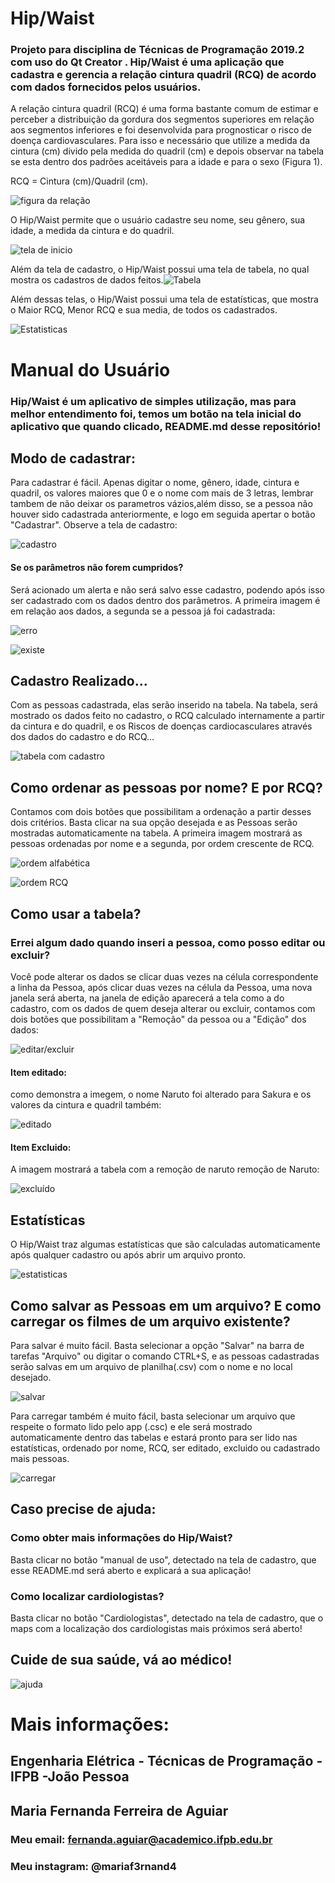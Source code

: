# Hip/Waist

### Projeto para disciplina de Técnicas de Programação 2019.2 com uso do Qt Creator . Hip/Waist é uma aplicação que cadastra e gerencia a relação cintura quadril (RCQ) de acordo com dados fornecidos pelos usuários.

A relação cintura quadril (RCQ) é uma forma bastante comum de estimar e perceber a distribuição da gordura dos segmentos superiores em relação aos segmentos inferiores e foi desenvolvida para prognosticar o risco de doença cardiovasculares. Para isso e necessário que utilize a medida da cintura (cm) divido pela medida do quadril (cm) e depois observar na tabela se esta dentro dos padrões aceitáveis para a idade e para o sexo (Figura 1).

 RCQ = Cintura (cm)/Quadril (cm).
 
 ![figura da relação](https://raw.githubusercontent.com/scarletalex/Hip-Waist/master/Figuras%20do%20manual/figura%20da%20rela%C3%A7%C3%A3o.png)
 
O Hip/Waist permite que o usuário cadastre seu nome, seu gênero, sua idade, a medida da cintura e do quadril.

![tela de inicio](https://raw.githubusercontent.com/scarletalex/Hip-Waist/master/Figuras%20do%20manual/tela%20de%20inicio.PNG)

Além da tela de cadastro, o Hip/Waist possui uma tela de tabela, no qual mostra os cadastros de dados feitos.![Tabela](https://raw.githubusercontent.com/scarletalex/Hip-Waist/master/Figuras%20do%20manual/tabela.PNG)

Além dessas telas, o Hip/Waist possui uma tela de estatísticas, que mostra o Maior RCQ, Menor RCQ e sua media, de todos os cadastrados.

![Estatisticas](https://raw.githubusercontent.com/scarletalex/Hip-Waist/master/Figuras%20do%20manual/Estatisticas.PNG)

# Manual do Usuário

### Hip/Waist é um aplicativo de simples utilização, mas para melhor entendimento foi, temos um botão na tela inicial do aplicativo que quando clicado, README.md desse repositório!

## Modo de cadastrar: 

Para cadastrar é fácil. Apenas digitar o nome, gênero, idade, cintura e quadril, os valores maiores que 0 e o nome com mais de 3 letras, lembrar tambem de não deixar os parametros vázios,além disso, se a pessoa não houver sido cadastrada anteriormente, e logo em seguida apertar o botão "Cadastrar". Observe a tela de cadastro:

![cadastro](https://raw.githubusercontent.com/scarletalex/Hip-Waist/master/Figuras%20do%20manual/cadastro.PNG)

#### Se os parâmetros não forem cumpridos?

Será acionado um alerta e não será salvo esse cadastro, podendo após isso ser cadastrado com os dados dentro dos parâmetros. A primeira imagem é em relação aos dados, a segunda se a pessoa já foi cadastrada:

![erro](https://raw.githubusercontent.com/scarletalex/Hip-Waist/master/Figuras%20do%20manual/erro.PNG)

![existe](https://raw.githubusercontent.com/scarletalex/Hip-Waist/master/Figuras%20do%20manual/existe.PNG)

## Cadastro Realizado...

Com as pessoas cadastrada, elas serão inserido na tabela. Na tabela, será mostrado os dados feito no cadastro, o RCQ calculado internamente a partir da cintura e do quadril, e os Riscos de doenças cardiocasculares através dos dados do cadastro e do RCQ...

![tabela com cadastro](https://raw.githubusercontent.com/scarletalex/Hip-Waist/master/Figuras%20do%20manual/tabela%20com%20cadastro.PNG)


## Como ordenar as pessoas por nome? E por RCQ?

Contamos com dois botões que possibilitam a ordenação a partir desses dois critérios. Basta clicar na sua opção desejada e as Pessoas serão mostradas automaticamente na tabela. A primeira imagem mostrará as pessoas ordenadas por nome e a segunda, por ordem crescente de RCQ.

![ordem alfabética](https://raw.githubusercontent.com/scarletalex/Hip-Waist/master/Figuras%20do%20manual/ordenar%20por%20nome.PNG)

![ordem RCQ](https://raw.githubusercontent.com/scarletalex/Hip-Waist/master/Figuras%20do%20manual/ordenar%20por%20rcq.PNG)

## Como usar a tabela?

### Errei algum dado quando inseri a pessoa, como posso editar ou excluir?

Você pode alterar os dados se clicar duas vezes na célula correspondente a linha da Pessoa, após clicar duas vezes na célula da Pessoa, uma nova janela será aberta, na janela de edição aparecerá a tela como a do cadastro, com os dados de quem deseja alterar ou excluir, contamos com dois botões que possibilitam a "Remoção" da pessoa ou a "Edição" dos dados:

![editar/excluir](https://raw.githubusercontent.com/scarletalex/Hip-Waist/master/Figuras%20do%20manual/edi%C3%A7%C3%A3o.PNG)

#### Item editado:

como demonstra a imegem, o nome Naruto foi alterado para Sakura e os valores da cintura e quadril também:

![editado](https://raw.githubusercontent.com/scarletalex/Hip-Waist/master/Figuras%20do%20manual/tabela%20atualizada.PNG)

#### Item Excluido:

A imagem mostrará a tabela com a remoção de naruto remoção de Naruto:

![excluído](https://raw.githubusercontent.com/scarletalex/Hip-Waist/master/Figuras%20do%20manual/remover.PNG)

## Estatísticas

O Hip/Waist traz algumas estatísticas que são calculadas automaticamente após qualquer cadastro ou após abrir um arquivo pronto. 

![estatisticas](https://raw.githubusercontent.com/scarletalex/Hip-Waist/master/Figuras%20do%20manual/estatistica%20com%20dados.PNG)

## Como salvar as Pessoas em um arquivo? E como carregar os filmes de um arquivo existente?

Para salvar é muito fácil. Basta selecionar a opção "Salvar" na barra de tarefas "Arquivo" ou digitar o comando CTRL+S, e as pessoas cadastradas serão salvas em um arquivo de planilha(.csv) com o nome e no local desejado.

![salvar](https://raw.githubusercontent.com/scarletalex/Hip-Waist/master/Figuras%20do%20manual/salvar.png)

Para carregar também é muito fácil, basta selecionar um arquivo que respeite o formato lido pelo app (.csc) e ele será mostrado automaticamente dentro das tabelas e estará pronto para ser lido nas estatísticas, ordenado por nome, RCQ, ser editado, excluido ou cadastrado mais pessoas.

![carregar](https://raw.githubusercontent.com/scarletalex/Hip-Waist/master/Figuras%20do%20manual/carregar.png)

## Caso precise de ajuda:

### Como obter mais informações do Hip/Waist?

Basta clicar no botão "manual de uso", detectado na tela de cadastro, que esse README.md será aberto e explicará a sua aplicação! 

### Como localizar cardiologistas?

Basta clicar no botão "Cardiologistas", detectado na tela de cadastro, que o maps com a localização dos cardiologistas mais próximos será aberto! 
## Cuide de sua saúde, vá ao médico!

![ajuda](https://github.com/scarletalex/Hip-Waist/blob/master/Figuras%20do%20manual/ajuda.png?raw=true)

# Mais informações:

## Engenharia Elétrica - Técnicas de Programação -IFPB -João Pessoa
## Maria Fernanda Ferreira de Aguiar

### Meu email: fernanda.aguiar@academico.ifpb.edu.br
### Meu instagram: @mariaf3rnand4







